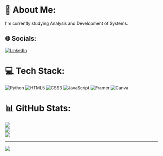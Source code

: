 
# 💫 About Me:
I'm currently studying Analysis and Development of Systems. 


## 🌐 Socials:
[![LinkedIn](https://img.shields.io/badge/LinkedIn-%230077B5.svg?logo=linkedin&logoColor=white)](https://linkedin.com/in/https://www.linkedin.com/in/maria-clara-pereira-carvalho-5a0431284?trk=contact-info) 

# 💻 Tech Stack:
![Python](https://img.shields.io/badge/python-3670A0?style=for-the-badge&logo=python&logoColor=ffdd54) ![HTML5](https://img.shields.io/badge/html5-%23E34F26.svg?style=for-the-badge&logo=html5&logoColor=white) ![CSS3](https://img.shields.io/badge/css3-%231572B6.svg?style=for-the-badge&logo=css3&logoColor=white) ![JavaScript](https://img.shields.io/badge/javascript-%23323330.svg?style=for-the-badge&logo=javascript&logoColor=%23F7DF1E) ![Framer](https://img.shields.io/badge/Framer-black?style=for-the-badge&logo=framer&logoColor=blue) ![Canva](https://img.shields.io/badge/Canva-%2300C4CC.svg?style=for-the-badge&logo=Canva&logoColor=white)
# 📊 GitHub Stats:
![](https://github-readme-stats.vercel.app/api?username=claracarvalho20&theme=tokyonight&hide_border=false&include_all_commits=false&count_private=false)<br/>
![](https://github-readme-streak-stats.herokuapp.com/?user=claracarvalho20&theme=tokyonight&hide_border=false)<br/>
![](https://github-readme-stats.vercel.app/api/top-langs/?username=claracarvalho20&theme=tokyonight&hide_border=false&include_all_commits=false&count_private=false&layout=compact)

---
[![](https://visitcount.itsvg.in/api?id=claracarvalho20&icon=0&color=0)](https://visitcount.itsvg.in)

<!-- Proudly created with GPRM ( https://gprm.itsvg.in ) -->
